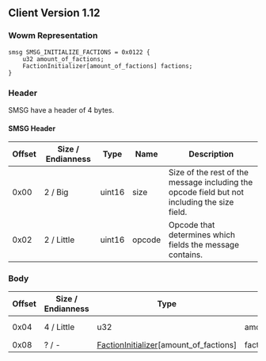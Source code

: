 ## Client Version 1.12

### Wowm Representation
```rust,ignore
smsg SMSG_INITIALIZE_FACTIONS = 0x0122 {
    u32 amount_of_factions;
    FactionInitializer[amount_of_factions] factions;
}
```
### Header
SMSG have a header of 4 bytes.

#### SMSG Header
| Offset | Size / Endianness | Type   | Name   | Description |
| ------ | ----------------- | ------ | ------ | ----------- |
| 0x00   | 2 / Big           | uint16 | size   | Size of the rest of the message including the opcode field but not including the size field.|
| 0x02   | 2 / Little        | uint16 | opcode | Opcode that determines which fields the message contains.|
### Body
| Offset | Size / Endianness | Type | Name | Description | Comment |
| ------ | ----------------- | ---- | ---- | ----------- | ------- |
| 0x04 | 4 / Little | u32 | amount_of_factions |  | vmangos/cmangos/mangoszero: sets to 0x00000040 (64) |
| 0x08 | ? / - | [FactionInitializer](factioninitializer.md)[amount_of_factions] | factions |  |  |
